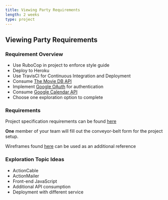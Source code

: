 ```yaml
---
title: Viewing Party Requirements
length: 2 weeks
type: project
---
```



## Viewing Party Requirements

### Requirement Overview
- Use RuboCop in project to enforce style guide
- Deploy to Heroku
- Use TravisCI for Continuous Integration and Deployment
- Consume [The Movie DB API](https://developers.themoviedb.org/3/getting-started/introduction)
- Implement [Google OAuth](https://developers.google.com/identity/protocols/oauth2) for authentication
- Consume [Google Calendar API](https://developers.google.com/calendar)
- Choose one exploration option to complete


### Requirements
Project specification requirements can be found [here](https://github.com/turingschool-examples/viewing_party/projects/1)

__One__ member of your team will fill out the conveyor-belt form for the project setup.

Wireframes found [here](./wireframes) can be used as an additional reference


### Exploration Topic Ideas
- ActionCable
- ActionMailer
- Front-end JavaScript
- Additional API consumption
- Deployment with different service

